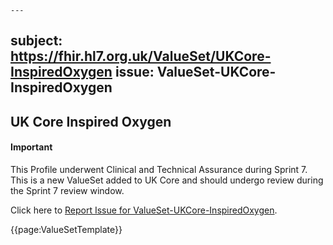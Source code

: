     ---
subject: https://fhir.hl7.org.uk/ValueSet/UKCore-InspiredOxygen
issue: ValueSet-UKCore-InspiredOxygen
---
## UK Core Inspired Oxygen

<div id="newAsset" markdown="span" class="alert alert-success" role="alert"><h4><i class="fa fa-star"></i> Important</h4>

This Profile underwent Clinical and Technical Assurance during Sprint 7. This is a new ValueSet added to UK Core and should undergo review during the Sprint 7 review window.

Click here to <a href="https://simplifier.net/HL7FHIRUKCoreR4/ValueSet-UKCore-InspiredOxygen/~issues?level=File">Report Issue for ValueSet-UKCore-InspiredOxygen</a>.
</div>

{{page:ValueSetTemplate}}